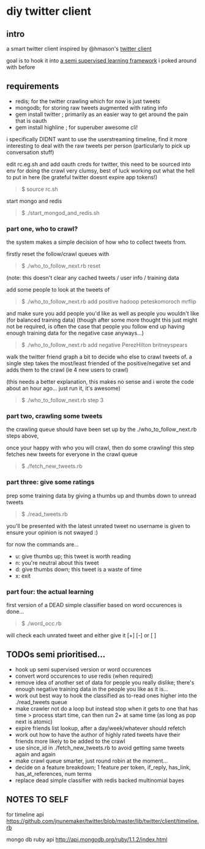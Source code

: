 # diy twitter client

## intro

a smart twitter client inspired by @hmason's [twitter client](https://github.com/hmason/tc)

goal is to hook it into [a semi supervised learning framework](http://matpalm.com/semi_supervised_naive_bayes/) i poked around with before 

## requirements

- redis; for the twitter crawling which for now is just tweets
- mongodb; for storing raw tweets augmented with rating info
- gem install twitter ; primarily as an easier way to get around the pain that is oauth
- gem install highline ; for superuber awesome cli!

i specifically DIDNT want to use the userstreaming timeline, find it more interesting
to deal with the raw tweets per person (particularly to pick up conversation stuff)

edit rc.eg.sh and add oauth creds for twitter, this need to be sourced into env for doing the crawl
very clumsy, best of luck working out what the hell to put in here (be grateful twitter doesnt expire app tokens!)
> $ source rc.sh

start mongo and redis
> $ ./start_mongod_and_redis.sh

### part one, who to crawl?

the system makes a simple decision of how who to collect tweets from.

firstly reset the follow/crawl queues with
> $ ./who_to_follow_next.rb reset

(note: this doesn't clear any cached tweets / user info / training data

add some people to look at the tweets of
> $ ./who_to_follow_next.rb add positive hadoop peteskomoroch mrflip

and make sure you add people you'd like as well as people you wouldn't like (for balanced training data)
(though after some more thought this just might not be required, is often the case that people you follow end
up having enough training data for the negative case anyways...)
> $ ./who_to_follow_next.rb add negative PerezHilton britneyspears

walk the twitter friend graph a bit to decide who else to crawl tweets of. 
a single step takes the most/least friended of the positive/negative set and adds them to the crawl (ie 4 new users to crawl)

(this needs a better explanation, this makes no sense and i wrote the code about an hour ago... just run it, it's awesome)
> $ ./who_to_follow_next.rb step 3

### part two, crawling some tweets

the crawling queue should have been set up by the ./who_to_follow_next.rb steps above,

once your happy with who you will crawl, then do some crawling!
this step fetches new tweets for everyone in the crawl queue
> $ ./fetch_new_tweets.rb

### part three: give some ratings

prep some training data by giving a thumbs up and thumbs down to unread tweets
> $ ./read_tweets.rb

you'll be presented with the latest unrated tweet
no username is given to ensure your opinion is not swayed :) 

for now the commands are...

- u: give thumbs up; this tweet is worth reading
- n: you're neutral about this tweet
- d: give thumbs down; this tweet is a waste of time
- x: exit

### part four: the actual learning

first version of a DEAD simple classifier based on word occurences is done...

> $ ./word_occ.rb

will check each unrated tweet and either give it [+] [-] or [ ]

## TODOs semi prioritised...
- hook up semi supervised version or word occurences
- convert word occurences to use redis (when required)
- remove idea of another set of data for people you really dislike; there's enough negative training data in the people you like as it is...
- work out best way to hook the classified as to-read ones higher into the ./read_tweets queue
- make crawler not do a loop but instead stop when it gets to one that has time > process start time, can then run 2+ at same time (as long as pop next is atomic)
- expire friends list lookup, after a day/week/whatever should refetch
- work out how to have the author of highly rated tweets have their friends more likely to be added to the crawl 
- use since_id in ./fetch_new_tweets.rb to avoid getting same tweets again and again
- make crawl queue smarter, just round robin at the moment...
- decide on a feature breakdown; 1 feature per token, if_reply, has_link, has_at_references, num terms
- replace dead simple classifier with redis backed multinomial bayes

## NOTES TO SELF

for timeline api
https://github.com/jnunemaker/twitter/blob/master/lib/twitter/client/timeline.rb

mongo db ruby api
http://api.mongodb.org/ruby/1.1.2/index.html


